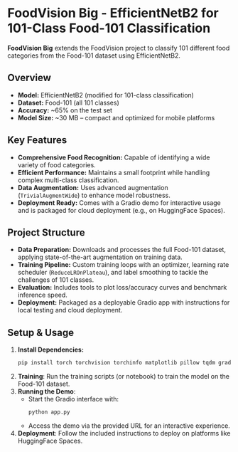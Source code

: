 # FoodVision Big - EfficientNetB2 for 101-Class Food-101 Classification

**FoodVision Big** extends the FoodVision project to classify 101 different food categories from the Food-101 dataset using EfficientNetB2.

## Overview

- **Model:** EfficientNetB2 (modified for 101-class classification)
- **Dataset:** Food-101 (all 101 classes)
- **Accuracy:** ~65% on the test set
- **Model Size:** ~30 MB – compact and optimized for mobile platforms

## Key Features

- **Comprehensive Food Recognition:** Capable of identifying a wide variety of food categories.
- **Efficient Performance:** Maintains a small footprint while handling complex multi-class classification.
- **Data Augmentation:** Uses advanced augmentation (`TrivialAugmentWide`) to enhance model robustness.
- **Deployment Ready:** Comes with a Gradio demo for interactive usage and is packaged for cloud deployment (e.g., on HuggingFace Spaces).

## Project Structure

- **Data Preparation:** Downloads and processes the full Food-101 dataset, applying state-of-the-art augmentation on training data.
- **Training Pipeline:** Custom training loops with an optimizer, learning rate scheduler (`ReduceLROnPlateau`), and label smoothing to tackle the challenges of 101 classes.
- **Evaluation:** Includes tools to plot loss/accuracy curves and benchmark inference speed.
- **Deployment:** Packaged as a deployable Gradio app with instructions for local testing and cloud deployment.

## Setup & Usage

1. **Install Dependencies:**
   ```bash
   pip install torch torchvision torchinfo matplotlib pillow tqdm gradio requests
   ```
2. **Training**: Run the training scripts (or notebook) to train the model on the Food-101 dataset.
3. **Running the Demo**:
   - Start the Gradio interface with:
     ```bash
     python app.py
     ```
   - Access the demo via the provided URL for an interactive experience.
4. **Deployment**: Follow the included instructions to deploy on platforms like HuggingFace Spaces.

